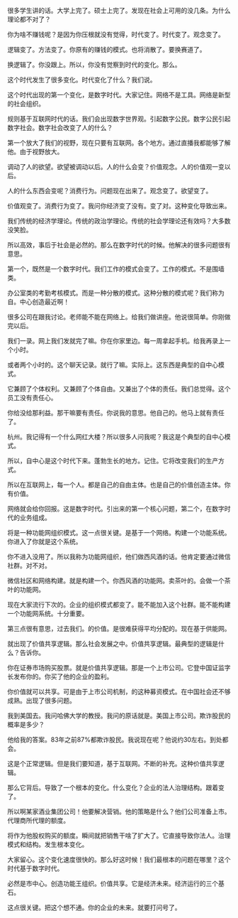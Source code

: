 很多学生讲的话。大学上完了。硕士上完了。发现在社会上可用的没几条。为什么理论都不对了？

你为啥不赚钱呢？是因为你压根就没有觉得，时代变了。时代变了。观念变了。

逻辑变了。方法变了。你原有的赚钱的模式。也将消散了。要换赛道了。

换逻辑了。你没跟上。所以，你没有觉察到时代的变化。那么。

这个时代发生了很多变化。时代变化了什么？我们说。

这个时代出现的第一个变化，是数字时代。大家记住。网络不是工具。网络是新型的社会组织。

规则基于互联网时代的话。我们会出现数字世界观。引起数字公民。数字公民引起数字社会。数字社会改变了人的什么？

第一个放大了我们的视野，现在只要有互联网。各个地方。通过直播我都能够了解他。由于视野放大。

调动了人的欲望。欲望被调动以后。人的什么会变？价值观念。人的价值观一变以后。

人的什么东西会变呢？消费行为。问题现在出来了。观念变了。欲望变了。

价值观变了。消费行为变了。我问你经济变了没有。变了对。这种变化导致出来。

我们传统的经济学理论。传统的政治学理论。传统的社会学理论还有效吗？大多数没笑脸。

所以高效，事后于社会是必然的。那么在数字时代的时候。他解决的很多问题很有意思。

第一个，既然是一个数字时代。我们工作的模式会变了。工作的模式。不是围墙类。

办公室类的考勤考核模式。而是一种分散的模式。这种分散的模式呢？我们称为自。中心创造最近啊！

很多公司在跟我讨论。老师能不能在网络上。给我们做讲座。他说很简单。你刚做完以后。

我们一录。网上我们发就完了嘛。你在你家里边。每一周拿起手机。给我再录上一个小时。

或者两个小时的。这个聊天记录。就行了嘛。实际上。这东西是典型的自中心模式。

它兼顾了个体权利。又兼顾了个体自由。又兼出了个体的责任。我们总觉得。这个员工没有责任心。

你给没给那利益。那干嘛要有责任。你说我的意思。他自己的。他马上就有责任了。

杭州。我记得有一个什么网红大楼？所以很多人问我呢？我这是个典型的自中心模式。

所以，自中心是这个时代下来。蓬勃生长的地方。记住。它将改变我们的生产方式。

所以在互联网上，每一个人。都是自己的自由主体。也是自己的价值创造主体。你有价值。

网络就会给你回报。这是数字时代。引出来的第一个核心问题，第二个，在数字时代的业务组成。

将是一种功能网组织模式。这一点很关键。是基于一个网络。构建一个功能系统。你进入了你就是这个系统。

你不进入没用了。所以我称为功能网组织，他们做西风酒的话。他肯定要通过微信社群。对不对。

微信社区和网络构建。就是构建一个。你西风酒的功能网。卖茶叶的。会做一个茶叶的功能网。

现在大家流行下次的。企业的组织模式都变了。能不能加入这个社群。能不能构建一个功能网系统。十分重要。

第三点很有意思，过去我们。的价值。是很难获得平均分配的。现在基于供能网。

就出现了价值共享逻辑。那么社会发展之中。价值共享逻辑。最典型的逻辑是什么？告诉你。

你在证券市场购买股票。就是价值共享逻辑。那是一个上市公司。它登中国证监字长发布你的。你买了他的企业的盈利。

你价值就可以共享。可是由于上市公司机制，的这种募资模式。在中国社会还不够成熟。出现了很多问题。

我到美国去。我问哈佛大学的教授。我问的原话就是。美国上市公司。欺诈股民的概率是多少？

他给我的答案。83年之前87%都欺诈股民。我说现在呢？他说约30左右。到处都会。

这是个正常逻辑。但是我们要知道，基于互联网。不断的补充。这种价值共享逻辑。

那么它背后。导致了一个根本的变化。什么变化？企业的法人治理结构。跟着变了。

所以啊某家酒业集团公司！他要解决营销。他的策略是什么？他们公司准备上市。代理商所代理的额度。

将作为他股权购买的额度。瞬间就把销售干啥了扩大了。它直接导致你法人。治理模式和结构。发生根本变化。

大家留心。这个变化速度很快的。那么好这时候！我们最根本的问题在哪里？这个时代基于数字时代。

必然是市中心。创造功能王组织。价值共享。它是经济未来。经济运行的三个基石。

这点很关键。把这个想不通。你的企业的未来。就要打问号了。
